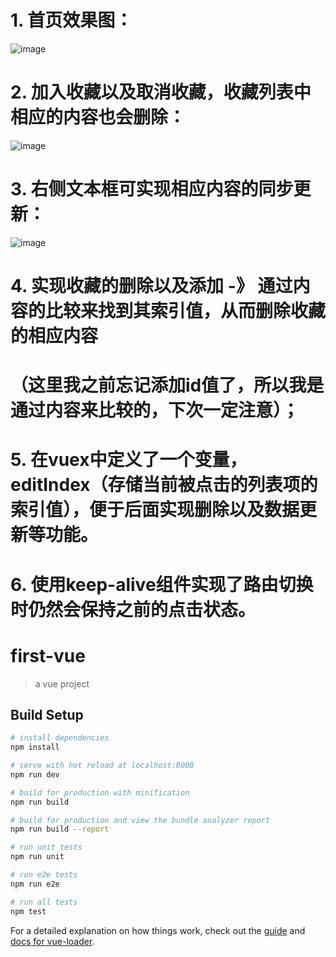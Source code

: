 # 1. 首页效果图：
![image](https://github.com/enaat/noteBook/blob/master/src/assets/home.png)

# 2. 加入收藏以及取消收藏，收藏列表中相应的内容也会删除：
![image](https://github.com/enaat/noteBook/blob/master/src/assets/result1.png)

# 3. 右侧文本框可实现相应内容的同步更新：
![image](https://github.com/enaat/noteBook/blob/master/src/assets/result2.png)

# 4. 实现收藏的删除以及添加 -》 通过内容的比较来找到其索引值，从而删除收藏的相应内容
# （这里我之前忘记添加id值了，所以我是通过内容来比较的，下次一定注意）；

# 5. 在vuex中定义了一个变量，editIndex（存储当前被点击的列表项的索引值），便于后面实现删除以及数据更新等功能。

# 6. 使用keep-alive组件实现了路由切换时仍然会保持之前的点击状态。

# first-vue

> a vue project

## Build Setup

``` bash
# install dependencies
npm install

# serve with hot reload at localhost:8080
npm run dev

# build for production with minification
npm run build

# build for production and view the bundle analyzer report
npm run build --report

# run unit tests
npm run unit

# run e2e tests
npm run e2e

# run all tests
npm test
```

For a detailed explanation on how things work, check out the [guide](http://vuejs-templates.github.io/webpack/) and [docs for vue-loader](http://vuejs.github.io/vue-loader).
